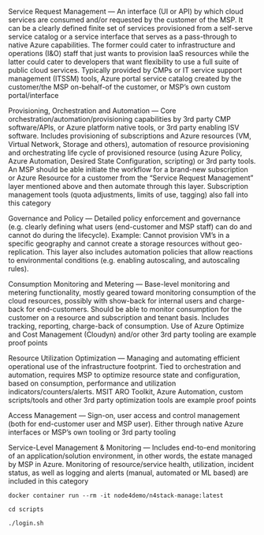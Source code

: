 Service Request Management — An interface (UI or API) by which cloud services are consumed and/or requested by the customer of the MSP. It can be a clearly defined finite set of services provisioned from a self-serve service catalog or a service interface that serves as a pass-through to native Azure capabilities. The former could cater to infrastructure and operations (I&O) staff that just wants to provision IaaS resources while the latter could cater to developers that want flexibility to use a full suite of public cloud services. Typically provided by CMPs or IT service support management (ITSSM) tools, Azure portal service catalog created by the customer/the MSP on-behalf-of the customer, or MSP’s own custom portal/interface

Provisioning, Orchestration and Automation — Core orchestration/automation/provisioning capabilities by 3rd party CMP software/APIs, or Azure platform native tools, or 3rd party enabling ISV software. Includes provisioning of subscriptions and Azure resources (VM, Virtual Network, Storage and others), automation of resource provisioning and orchestrating life cycle of provisioned resource (using Azure Policy, Azure Automation, Desired State Configuration, scripting) or 3rd party tools. An MSP should be able initiate the workflow for a brand-new subscription or Azure Resource for a customer from the “Service Request Management” layer mentioned above and then automate through this layer. Subscription management tools (quota adjustments, limits of use, tagging) also fall into this category

Governance and Policy — Detailed policy enforcement and governance (e.g. clearly defining what users (end-customer and MSP staff) can do and cannot do during the lifecycle). Example: Cannot provision VM’s in a specific geography and cannot create a storage resources without geo-replication. This layer also includes automation policies that allow reactions to environmental conditions (e.g. enabling autoscaling, and autoscaling rules).

Consumption Monitoring and Metering — Base-level monitoring and metering functionality, mostly geared toward monitoring consumption of the cloud resources, possibly with show-back for internal users and charge-back for end-customers. Should be able to monitor consumption for the customer on a resource and subscription and tenant basis. Includes tracking, reporting, charge-back of consumption. Use of Azure Optimize and Cost Management (Cloudyn) and/or other 3rd party tooling are example proof points
	
Resource Utilization Optimization — Managing and automating efficient operational use of the infrastructure footprint. Tied to orchestration and automation, requires MSP to optimize resource state and configuration, based on consumption, performance and utilization indicators/counters/alerts. MSIT ARO Toolkit, Azure Automation, custom scripts/tools and other 3rd party optimization tools are example proof points

Access Management — Sign-on, user access and control management (both for end-customer user and MSP user). Either through native Azure interfaces or MSP’s own tooling or 3rd party tooling

Service-Level Management & Monitoring — Includes end-to-end monitoring of an application/solution environment, in other words, the estate managed by MSP in Azure. Monitoring of resource/service health, utilization, incident status, as well as logging and alerts (manual, automated or ML based) are included in this category

```
docker container run --rm -it node4demo/n4stack-manage:latest
```

```
cd scripts
```

```
./login.sh
```
